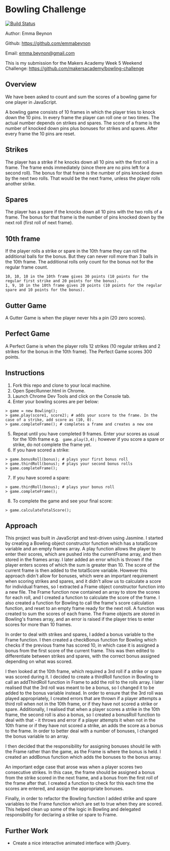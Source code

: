 Bowling Challenge
=================
[![Build Status](https://travis-ci.org/emmabeynon/bowling-challenge.svg?branch=master)](https://travis-ci.org/emmabeynon/bowling-challenge)

Author: Emma Beynon

Github: https://github.com/emmabeynon

Email: emma.beynon@gmail.com


This is my submission for the Makers Academy Week 5 Weekend Challenge: https://github.com/makersacademy/bowling-challenge


Overview
---------
We have been asked to count and sum the scores of a bowling game for one player in JavaScript.

A bowling game consists of 10 frames in which the player tries to knock down the 10 pins. In every frame the player can roll one or two times. The actual number depends on strikes and spares. The score of a frame is the number of knocked down pins plus bonuses for strikes and spares. After every frame the 10 pins are reset.

## Strikes

The player has a strike if he knocks down all 10 pins with the first roll in a frame. The frame ends immediately (since there are no pins left for a second roll). The bonus for that frame is the number of pins knocked down by the next two rolls. That would be the next frame, unless the player rolls another strike.

## Spares

The player has a spare if the knocks down all 10 pins with the two rolls of a frame. The bonus for that frame is the number of pins knocked down by the next roll (first roll of next frame).

## 10th frame

If the player rolls a strike or spare in the 10th frame they can roll the additional balls for the bonus. But they can never roll more than 3 balls in the 10th frame. The additional rolls only count for the bonus not for the regular frame count.

    10, 10, 10 in the 10th frame gives 30 points (10 points for the regular first strike and 20 points for the bonus).
    1, 9, 10 in the 10th frame gives 20 points (10 points for the regular spare and 10 points for the bonus).

## Gutter Game

A Gutter Game is when the player never hits a pin (20 zero scores).

## Perfect Game

A Perfect Game is when the player rolls 12 strikes (10 regular strikes and 2 strikes for the bonus in the 10th frame). The Perfect Game scores 300 points.

Instructions
------------
1. Fork this repo and clone to your local machine.
2. Open SpecRunner.html in Chrome.
3. Launch Chrome Dev Tools and click on the Console tab.
4. Enter your bowling scores are per below:
```
> game = new Bowling();
> game.play(score1, score2); # adds your score to the frame. In the case of a strike, add score as (10, 0).
> game.completeFrame(); # completes a frame and creates a new one
```
5. Repeat until you have completed 9 frames.  Enter your scores as usual for the 10th frame e.g. ``` game.play(3,4);``` however if you score a spare or strike, do not complete the frame yet.  
6. If you have scored a strike:
```
> game.bonusRoll(bonus); # plays your first bonus roll
> game.thirdRoll(bonus); # plays your second bonus rolls
> game.completeFrame();
```
7. If you have scored a spare:
```
> game.thirdRoll(bonus); # plays your bonus roll
> game.completeFrame();
```
8. To complete the game and see your final score:
```
> game.calculateTotalScore();
```

Approach
---------
This project was built in JavaScript and test-driven using Jasmine.  I started by creating a Bowling object constructor function which has a totalScore variable and an empty frames array.  A play function allows the player to enter their scores, which are pushed into the currentFrame array, and then stored in the frames array.  I later added an error which is thrown if the player enters scores of which the sum is greater than 10. The score of the current frame is then added to the totalScore variable.  However this approach didn't allow for bonuses, which were an important requirement when scoring strikes and spares, and it didn't allow us to calculate a score for individual frames, so I extracted a Frame object constructor function into a new file.  The Frame function now contained an array to store the scores for each roll, and I created a function to calculate the score of the frame.  I also created a function for Bowling to call the frame's score calculation function, and reset to an empty frame ready for the next roll.  A function was created to sum the scores of each frame. The Frame objects are stored in Bowling's frames array, and an error is raised if the player tries to enter scores for more than 10 frames.  

In order to deal with strikes and spares, I added a bonus variable to the Frame function.  I then created a checkBonus function for Bowling which checks if the previous frame has scored 10, in which case it is assigned a bonus from the first score of the current frame.  This was then edited to differentiate between strikes and spares, with the correct bonus assigned depending on what was scored.

I then looked at the 10th frame, which required a 3rd roll if a strike or spare was scored during it.  I decided to create a thirdRoll function in Bowling to call an addThirdRoll function in Frame to add the roll to the rolls array.  I later realised that the 3rd roll was meant to be a bonus, so I changed it to be added to the bonus variable instead.  In order to ensure that the 3rd roll was played appropriately, I created errors that are thrown if a player attempts a third roll when not in the 10th frame, or if they have not scored a strike or spare.  Additionally, I realised that when a player scores a strike in the 10th frame, the second roll is also a bonus, so I created a bonusRoll function to deal with that - it throws and error if a player attempts it when not in the 10th frame or if they have not scored a strike, an adds the score as a bonus to the frame.  In order to better deal with a number of bonuses, I changed the bonus variable to an array.

I then decided that the responsibility for assigning bonuses should lie with the Frame rather than the game, as the Frame is where the bonus is held.  I created an addBonus function which adds the bonuses to the bonus array.  

An important edge case that arose was when a player scores two consecutive strikes.  In this case, the frame should be assigned a bonus from the strike scored in the next frame, and a bonus from the first roll of the frame after that.  I created a function to check for this each time the scores are entered, and assign the appropriate bonuses.  

Finally, in order to refactor the Bowling function I added strike and spare variables to the Frame function which are set to true when they are scored.  This helped clean up some of the logic in Bowling and delegated responsibility for declaring a strike or spare to Frame.

Further Work
-------------
* Create a nice interactive animated interface with jQuery.
